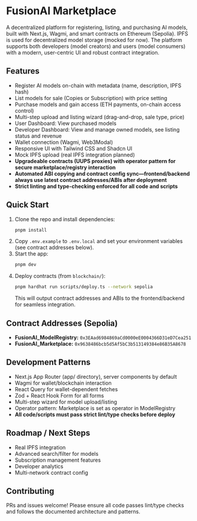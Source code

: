 # FusionAI Marketplace

A decentralized platform for registering, listing, and purchasing AI models, built with Next.js, Wagmi, and smart contracts on Ethereum (Sepolia). IPFS is used for decentralized model storage (mocked for now). The platform supports both developers (model creators) and users (model consumers) with a modern, user-centric UI and robust contract integration.

## Features
- Register AI models on-chain with metadata (name, description, IPFS hash)
- List models for sale (Copies or Subscription) with price setting
- Purchase models and gain access (ETH payments, on-chain access control)
- Multi-step upload and listing wizard (drag-and-drop, sale type, price)
- User Dashboard: View purchased models
- Developer Dashboard: View and manage owned models, see listing status and revenue
- Wallet connection (Wagmi, Web3Modal)
- Responsive UI with Tailwind CSS and Shadcn UI
- Mock IPFS upload (real IPFS integration planned)
- **Upgradeable contracts (UUPS proxies) with operator pattern for secure marketplace/registry interaction**
- **Automated ABI copying and contract config sync—frontend/backend always use latest contract addresses/ABIs after deployment**
- **Strict linting and type-checking enforced for all code and scripts**

## Quick Start
1. Clone the repo and install dependencies:
   ```sh
   pnpm install
   ```
2. Copy `.env.example` to `.env.local` and set your environment variables (see contract addresses below).
3. Start the app:
   ```sh
   pnpm dev
   ```
4. Deploy contracts (from `blockchain/`):
   ```sh
   pnpm hardhat run scripts/deploy.ts --network sepolia
   ```
   This will output contract addresses and ABIs to the frontend/backend for seamless integration.

## Contract Addresses (Sepolia)
- **FusionAI_ModelRegistry:** `0x3EAad6984869aCd0000eE0004366D31eD7Cea251`
- **FusionAI_Marketplace:** `0x9638486bcb5d5Af5bC3b513149384e86B35A8678`

## Development Patterns
- Next.js App Router (app/ directory), server components by default
- Wagmi for wallet/blockchain interaction
- React Query for wallet-dependent fetches
- Zod + React Hook Form for all forms
- Multi-step wizard for model upload/listing
- Operator pattern: Marketplace is set as operator in ModelRegistry
- **All code/scripts must pass strict lint/type checks before deploy**

## Roadmap / Next Steps
- Real IPFS integration
- Advanced search/filter for models
- Subscription management features
- Developer analytics
- Multi-network contract config

## Contributing
PRs and issues welcome! Please ensure all code passes lint/type checks and follows the documented architecture and patterns.
